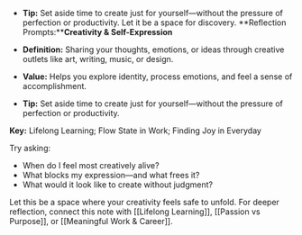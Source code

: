 - **Tip:** Set aside time to create just for yourself—without the pressure of perfection or productivity. Let it be a space for discovery.
**Reflection Prompts:****Creativity & Self-Expression**

- **Definition:** Sharing your thoughts, emotions, or ideas through creative outlets like art, writing, music, or design.
- **Value:** Helps you explore identity, process emotions, and feel a sense of accomplishment.
- **Tip:** Set aside time to create just for yourself—without the pressure of perfection or productivity.

**Key:** Lifelong Learning; Flow State in Work; Finding Joy in Everyday




Try asking:
- When do I feel most creatively alive?
- What blocks my expression—and what frees it?
- What would it look like to create without judgment?

Let this be a space where your creativity feels safe to unfold. For deeper reflection, connect this note with [[Lifelong Learning]], [[Passion vs Purpose]], or [[Meaningful Work & Career]].